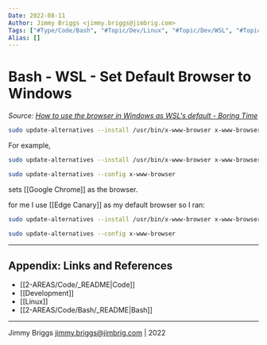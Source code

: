 ```yaml
---
Date: 2022-08-11
Author: Jimmy Briggs <jimmy.briggs@jimbrig.com>
Tags: ["#Type/Code/Bash", "#Topic/Dev/Linux", "#Topic/Dev/WSL", "#Topic/Dev/HowTo"]
Alias: []
---
```


# Bash - WSL - Set Default Browser to Windows

*Source: [How to use the browser in Windows as WSL's default - Boring Time](https://akimon658.github.io/en/p/2021/wsl-default-browser/)*

```bash
sudo update-alternatives --install /usr/bin/x-www-browser x-www-browser path/to/browser priority
```

For example,

```bash
sudo update-alternatives --install /usr/bin/x-www-browser x-www-browser /mnt/c/Program\ Files/Google/Chrome/Application/chrome.exe 1

sudo update-alternatives --config x-www-browser
```

sets [[Google Chrome]] as the browser.

for me I use [[Edge Canary]] as my default browser so I ran:

```bash
sudo update-alternatives --install /usr/bin/x-www-browser x-www-browser /mnt/c/users/jimmy/appdata/local/microsoft/edge\ sxs/application/msedge.exe 1

sudo update-alternatives --config x-www-browser
```

***

## Appendix: Links and References

- [[2-AREAS/Code/_README|Code]]
- [[Development]]
- [[Linux]]
- [[2-AREAS/Code/Bash/_README|Bash]]

***

Jimmy Briggs <jimmy.briggs@jimbrig.com> | 2022